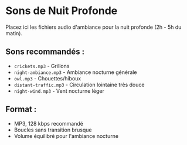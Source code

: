# Sons de Nuit Profonde

Placez ici les fichiers audio d'ambiance pour la nuit profonde (2h - 5h du matin).

## Sons recommandés :
- `crickets.mp3` - Grillons
- `night-ambiance.mp3` - Ambiance nocturne générale
- `owl.mp3` - Chouettes/hiboux
- `distant-traffic.mp3` - Circulation lointaine très douce
- `night-wind.mp3` - Vent nocturne léger

## Format :
- MP3, 128 kbps recommandé
- Boucles sans transition brusque
- Volume équilibré pour l'ambiance nocturne
